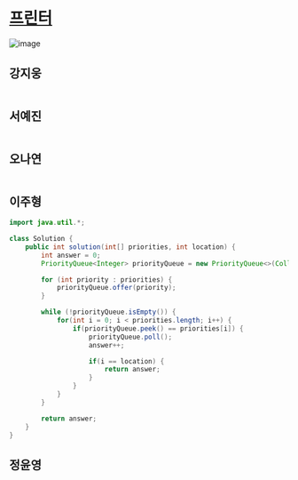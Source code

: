 # [프린터](https://programmers.co.kr/learn/courses/30/lessons/42587)

![image](https://user-images.githubusercontent.com/50551349/132132196-3503b491-cfeb-4221-9fe1-d04a1e7a0cc1.png)


## 강지웅
```java

```
## 서예진
```jav

```

## 오나연
```java

```

## 이주형
```java
import java.util.*;

class Solution {
    public int solution(int[] priorities, int location) {
        int answer = 0;
        PriorityQueue<Integer> priorityQueue = new PriorityQueue<>(Collections.reverseOrder());

        for (int priority : priorities) {
            priorityQueue.offer(priority);
        }

        while (!priorityQueue.isEmpty()) {
            for(int i = 0; i < priorities.length; i++) {
                if(priorityQueue.peek() == priorities[i]) {
                    priorityQueue.poll();
                    answer++;

                    if(i == location) {
                        return answer;
                    }
                }
            }
        }

        return answer;
    }
}
```

## 정윤영
```java

```
